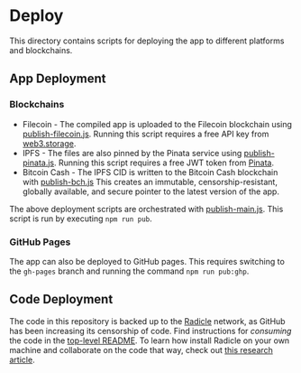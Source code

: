 # Deploy
This directory contains scripts for deploying the app to different platforms and blockchains.

## App Deployment

### Blockchains
- Filecoin - The compiled app is uploaded to the Filecoin blockchain using [publish-filecoin.js](./publish-filecoin.js). Running this script requires a free API key from [web3.storage](https://web3.storage).
- IPFS - The files are also pinned by the Pinata service using [publish-pinata.js](./publish-filecoin.js). Running this script requires a free JWT token from [Pinata](https://pinata.cloud).
- Bitcoin Cash - The IPFS CID is written to the Bitcoin Cash blockchain with [publish-bch.js](/publish-bch.js) This creates an immutable, censorship-resistant, globally available, and secure pointer to the latest version of the app.

The above deployment scripts are orchestrated with [publish-main.js](`./publish-main.js`). This script is run by executing `npm run pub`.

### GitHub Pages
The app can also be deployed to GitHub pages. This requires switching to the `gh-pages` branch and running the command `npm run pub:ghp`.

## Code Deployment
The code in this repository is backed up to the [Radicle](https://radicle.network/get-started.html) network, as GitHub has been increasing its censorship of code. Find instructions for *consuming* the code in the [top-level README](../README.md). To learn how install Radicle on your own machine and collaborate on the code that way, check out [this research article](https://christroutner.github.io/trouts-blog/docs/censorship/radicle).

